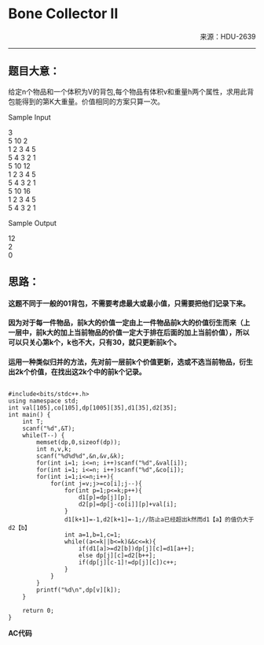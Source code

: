 # **Bone Collector II** 
<html>
<p align="right">来源：HDU-2639</P>
</html>

---
## 题目大意：

给定n个物品和一个体积为V的背包,每个物品有体积v和重量h两个属性，求用此背包能得到的第K大重量。价值相同的方案只算一次。


Sample Input

3</br>
5 10 2</br>
1 2 3 4 5</br>
5 4 3 2 1</br>
5 10 12</br>
1 2 3 4 5</br>
5 4 3 2 1</br>
5 10 16</br>
1 2 3 4 5</br>
5 4 3 2 1

Sample Output

12</br>
2</br>
0</br>

## 思路：
#### 这题不同于一般的01背包，不需要考虑最大或最小值，只需要把他们记录下来。
#### 因为对于每一件物品，前k大的价值一定由上一件物品前k大的价值衍生而来（上一层中，前k大的加上当前物品的价值一定大于排在后面的加上当前价值），所以可以只关心第k个，k也不大，只有30，就只更新前k个。
#### 运用一种类似归并的方法，先对前一层前k个价值更新，选或不选当前物品，衍生出2k个价值，在找出这2k个中的前k个记录。

## 
```
#include<bits/stdc++.h>
using namespace std;
int val[105],co[105],dp[1005][35],d1[35],d2[35];
int main() {
	int T;
	scanf("%d",&T);
	while(T--) {
		memset(dp,0,sizeof(dp));
		int n,v,k;
		scanf("%d%d%d",&n,&v,&k);
		for(int i=1; i<=n; i++)scanf("%d",&val[i]);
		for(int i=1; i<=n; i++)scanf("%d",&co[i]);
		for(int i=1;i<=n;i++){
			for(int j=v;j>=co[i];j--){
				for(int p=1;p<=k;p++){
					d1[p]=dp[j][p];
					d2[p]=dp[j-co[i]][p]+val[i];
				}
				d1[k+1]=-1,d2[k+1]=-1;//防止a已经超出k然而d1【a】的值仍大于d2【b】 
				int a=1,b=1,c=1;
				while((a<=k||b<=k)&&c<=k){
					if(d1[a]>=d2[b])dp[j][c]=d1[a++];
					else dp[j][c]=d2[b++];											
					if(dp[j][c-1]!=dp[j][c])c++;
				}
			}
		}
		printf("%d\n",dp[v][k]);
	}
	
	return 0;
}
```
**AC代码**

